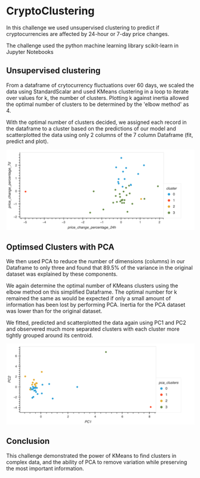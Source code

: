 # CryptoClustering

In this challenge we used unsupervised clustering to predict if cryptocurrencies are affected by 24-hour or 7-day price changes.

The challenge used the python machine learning library scikit-learn in Jupyter Notebooks

## Unsupervised clustering

From a dataframe of crytocurrency fluctuations over 60 days, we scaled the data using StandardScalar and used KMeans clustering in a loop to iterate over values for k, the number of clusters. Plotting k against inertia allowed the optimal number of clusters to be determined by the 'elbow method' as 4.

With the optimal number of clusters decided, we assigned each record in the dataframe to a cluster based on the predictions of our model and scatterplotted the data using only 2 columns of the 7 column Dataframe (fit, predict and plot).

![k4_plot](1dv7d_k4_plot.png)

## Optimsed Clusters with PCA

We then used PCA to reduce the number of dimensions (columns) in our Dataframe to only three and found that 89.5% of the variance in the original dataset was explained by these components.

We again determine the optimal number of KMeans clusters using the elbow method on this simplified Dataframe. The optimal number for k remained the same as would be expected if only a small amount of information has been lost by performing PCA. Inertia for the PCA dataset was lower than for the original dataset.

We fitted, predicted and scatterplotted the data again using PC1 and PC2 and observered much more separated clusters with each cluster more tightly grouped around its centroid. 

![pcak4_plot](pc1vpc2_k4_plot.png)

## Conclusion
This challenge demonstrated the power of KMeans to find clusters in complex data, and the ability of PCA to remove variation while preserving the most important information.